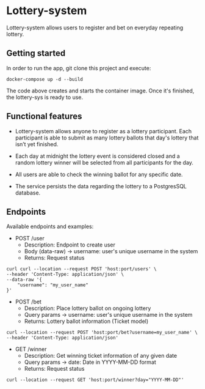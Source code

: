 # Lottery-system

Lottery-system allows users to register and bet on everyday repeating lottery.

## Getting started

In order to run the app, git clone this project and execute:

```shell
docker-compose up -d --build
```

The code above creates and starts the container image. Once it's finished, the lottery-sys is ready to use.

## Functional features

* Lottery-system allows anyone to register as a lottery participant. Each participant is able to submit as many lottery
  ballots that day's lottery that isn’t yet finished.

* Each day at midnight the lottery event is considered closed and a random lottery winner will be selected from all
  participants for the day.

* All users are able to check the winning ballot for any specific date.

* The service persists the data regarding the lottery to a PostgresSQL database.

## Endpoints

Available endpoints and examples:

* POST /user
    * Description: Endpoint to create user
    * Body (data-raw) -> username: user's unique username in the system
    * Returns: Request status

```shell
curl curl --location --request POST 'host:port/users' \
--header 'Content-Type: application/json' \
--data-raw '{
    "username": "my_user_name"
}'
```

* POST /bet
    * Description: Place lottery ballot on ongoing lottery
    * Query params -> username: user's unique username in the system
    * Returns: Lottery ballot information (Ticket model)

```shell
curl --location --request POST 'host:port/bet?username=my_user_name' \
--header 'Content-Type: application/json'
```

* GET /winner
    * Description: Get winning ticket information of any given date
    * Query params -> date: Date in YYYY-MM-DD format
    * Returns: Request status

```shell
curl --location --request GET 'host:port/winner?day="YYYY-MM-DD"'
```